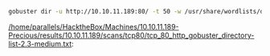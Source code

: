 ```bash
gobuster dir -u http://10.10.11.189:80/ -t 50 -w /usr/share/wordlists/dirbuster/directory-list-2.3-medium.txt -e -k -x "txt,html,php,asp,aspx,jsp" -z -o "/home/parallels/HacktheBox/Machines/10.10.11.189-Precious/results/10.10.11.189/scans/tcp80/tcp_80_http_gobuster_directory-list-2.3-medium.txt"
```

[/home/parallels/HacktheBox/Machines/10.10.11.189-Precious/results/10.10.11.189/scans/tcp80/tcp_80_http_gobuster_directory-list-2.3-medium.txt](file:///home/parallels/HacktheBox/Machines/10.10.11.189-Precious/results/10.10.11.189/scans/tcp80/tcp_80_http_gobuster_directory-list-2.3-medium.txt):

```

```
